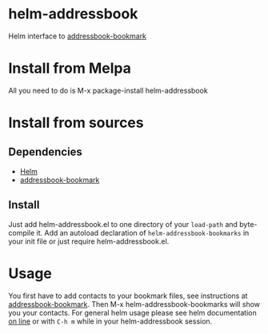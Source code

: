 # helm-addressbook

Helm interface to [addressbook-bookmark](https://github.com/thierryvolpiatto/addressbook-bookmark)

# Install from Melpa

All you need to do is M-x package-install helm-addressbook

# Install from sources

## Dependencies

- [Helm](https://github.com/emacs-helm/helm)
- [addressbook-bookmark](https://github.com/thierryvolpiatto/addressbook-bookmark)

## Install

Just add helm-addressbook.el to one directory of your `load-path` and byte-compile it.
Add an autoload declaration of `helm-addressbook-bookmarks` in your init file or just require helm-addressbook.el.

# Usage

You first have to add contacts to your bookmark files, see instructions at [addressbook-bookmark](https://github.com/thierryvolpiatto/addressbook-bookmark).
Then M-x helm-addressbook-bookmarks will show you your contacts.
For general helm usage please see helm documentation [on line](https://github.com/emacs-helm/helm/wiki) or with `C-h m` while in your
helm-addressbook session.
